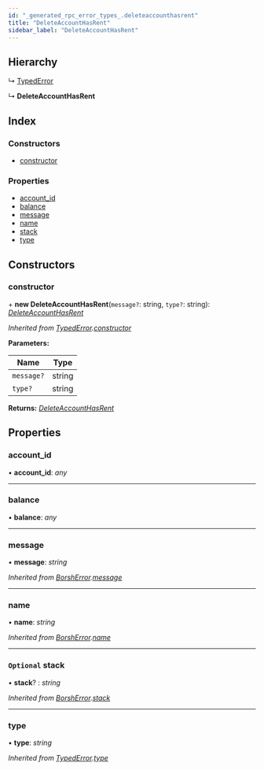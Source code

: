```yaml
---
id: "_generated_rpc_error_types_.deleteaccounthasrent"
title: "DeleteAccountHasRent"
sidebar_label: "DeleteAccountHasRent"
---
```


## Hierarchy

  ↳ [TypedError](_utils_errors_.typederror.md)

  ↳ **DeleteAccountHasRent**

## Index

### Constructors

* [constructor](_generated_rpc_error_types_.deleteaccounthasrent.md#constructor)

### Properties

* [account_id](_generated_rpc_error_types_.deleteaccounthasrent.md#account_id)
* [balance](_generated_rpc_error_types_.deleteaccounthasrent.md#balance)
* [message](_generated_rpc_error_types_.deleteaccounthasrent.md#message)
* [name](_generated_rpc_error_types_.deleteaccounthasrent.md#name)
* [stack](_generated_rpc_error_types_.deleteaccounthasrent.md#optional-stack)
* [type](_generated_rpc_error_types_.deleteaccounthasrent.md#type)

## Constructors

###  constructor

\+ **new DeleteAccountHasRent**(`message?`: string, `type?`: string): *[DeleteAccountHasRent](_generated_rpc_error_types_.deleteaccounthasrent.md)*

*Inherited from [TypedError](_utils_errors_.typederror.md).[constructor](_utils_errors_.typederror.md#constructor)*

**Parameters:**

Name | Type |
------ | ------ |
`message?` | string |
`type?` | string |

**Returns:** *[DeleteAccountHasRent](_generated_rpc_error_types_.deleteaccounthasrent.md)*

## Properties

###  account_id

• **account_id**: *any*

___

###  balance

• **balance**: *any*

___

###  message

• **message**: *string*

*Inherited from [BorshError](_utils_serialize_.borsherror.md).[message](_utils_serialize_.borsherror.md#message)*

___

###  name

• **name**: *string*

*Inherited from [BorshError](_utils_serialize_.borsherror.md).[name](_utils_serialize_.borsherror.md#name)*

___

### `Optional` stack

• **stack**? : *string*

*Inherited from [BorshError](_utils_serialize_.borsherror.md).[stack](_utils_serialize_.borsherror.md#optional-stack)*

___

###  type

• **type**: *string*

*Inherited from [TypedError](_utils_errors_.typederror.md).[type](_utils_errors_.typederror.md#type)*

